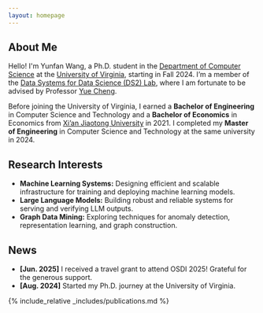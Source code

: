 ```yaml
---
layout: homepage
---
```


## About Me

Hello! I'm Yunfan Wang, a Ph.D. student in the [Department of Computer Science](https://engineering.virginia.edu/department/computer-science) at the [University of Virginia](https://www.virginia.edu/), starting in Fall 2024. I’m a member of the [Data Systems for Data Science (DS2) Lab](https://ds2-lab.github.io/), where I am fortunate to be advised by Professor [Yue Cheng](https://tddg.github.io/).

Before joining the University of Virginia, I earned a **Bachelor of Engineering** in Computer Science and Technology and a **Bachelor of Economics** in Economics from [Xi’an Jiaotong University](https://en.xjtu.edu.cn/) in 2021. I completed my **Master of Engineering** in Computer Science and Technology at the same university in 2024.

## Research Interests

- **Machine Learning Systems:** Designing efficient and scalable infrastructure for training and deploying machine learning models.
- **Large Language Models:** Building robust and reliable systems for serving and verifying LLM outputs.
- **Graph Data Mining:** Exploring techniques for anomaly detection, representation learning, and graph construction.

## News

- **[Jun. 2025]** I received a travel grant to attend OSDI 2025! Grateful for the generous support.
- **[Aug. 2024]** Started my Ph.D. journey at the University of Virginia.


{% include_relative _includes/publications.md %}


